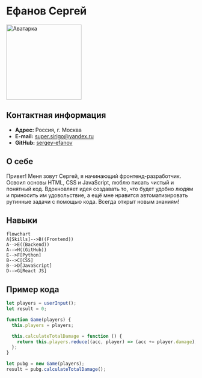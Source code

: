 # Ефанов Сергей

<img src="https://yt3.ggpht.com/a/AATXAJw2ThFrC6ZCDQZmHUVfOI8lRTjQwzUPBL6v7tS2Pg=s900-c-k-c0xffffffff-no-rj-mo" alt="Аватарка" width="200" heigth="200">

## Контактная информация

- **Адрес:** Россия, г. Москва
- **E-mail:** super.sirigo@yandex.ru
- **GitHub:** [sergey-efanov](https://github.com/sergey-efanov)

## О себе

Привет! Меня зовут Сергей, я начинающий фронтенд-разработчик. Освоил основы HTML, CSS и JavaScript, люблю писать чистый и понятный код. Вдохновляет идея создавать то, что будет удобно людям и приносить им удовольствие, а ещё мне нравится автоматизировать рутинные задачи с помощью кода. Всегда открыт новым знаниям!

## Навыки

```mermaid
flowchart
A[Skills]-->B((Frontend))
A-->E((Backend))
A-->H((GitHub))
E-->F[Python]
B-->C[CSS]
B-->D[JavaScript]
D-->G[React JS]
```

## Пример кода

```javascript
let players = userInput();
let result = 0;

function Game(players) {
  this.players = players;

  this.calculateTotalDamage = function () {
    return this.players.reduce((acc, player) => (acc += player.damage), 0);
  };
}

let pubg = new Game(players);
result = pubg.calculateTotalDamage();
```
